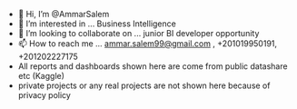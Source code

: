 - 👋 Hi, I’m @AmmarSalem
- 👀 I’m interested in ... Business Intelligence 
- 💞️ I’m looking to collaborate on ... junior BI developer opportunity
- 📫 How to reach me ... ammar.salem99@gmail.com , +201019950191, +201202227175
- All reports and dashboards shown here are come from public datashare etc (Kaggle)
- private projects or any real projects are not shown here because of privacy policy 
<!---
Ammar Salem is a ✨ special ✨ repository because its `README.md` (this file) appears on your GitHub profile.
You can click the Preview link to take a look at your changes.
--->
